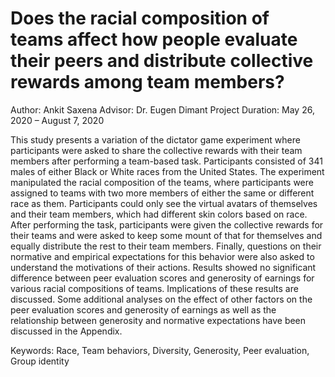 # Does the racial composition of teams affect how people evaluate their peers and distribute collective rewards among team members?

Author: Ankit Saxena 
Advisor: Dr. Eugen Dimant Project 
Duration: May 26, 2020 – August 7, 2020

This study presents a variation of the dictator game experiment where participants were asked to share the collective rewards with their team members after performing a team-based task. Participants consisted of 341 males of either Black or White races from the United States. The experiment manipulated the racial composition of the teams, where participants were assigned to teams with two more members of either the same or different race as them. Participants could only see the virtual avatars of themselves and their team members, which had different skin colors based on race. After performing the task, participants were given the collective rewards for their teams and were asked to keep some mount of that for themselves and equally distribute the rest to their team members. Finally, questions on their normative and empirical expectations for this behavior were also asked to understand the motivations of their actions. Results showed no significant difference between peer evaluation scores and generosity of earnings for various racial compositions of teams. Implications of these results are discussed. Some additional analyses on the effect of other factors on the peer evaluation scores and generosity of earnings as well as the relationship between generosity and normative expectations have been discussed in the Appendix.

Keywords: Race, Team behaviors, Diversity, Generosity, Peer evaluation, Group identity
